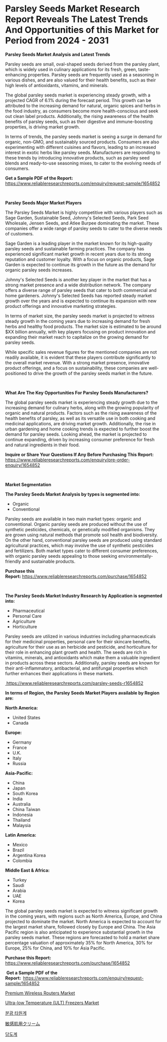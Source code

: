 <p><h1>Parsley Seeds Market Research Report Reveals The Latest Trends And Opportunities of this Market for Period from 2024 - 2031</h1></p><p><strong>Parsley Seeds Market Analysis and Latest Trends</strong></p>
<p><p>Parsley seeds are small, oval-shaped seeds derived from the parsley plant, which is widely used in culinary applications for its fresh, green, taste-enhancing properties. Parsley seeds are frequently used as a seasoning in various dishes, and are also valued for their health benefits, such as their high levels of antioxidants, vitamins, and minerals.</p><p>The global parsley seeds market is experiencing steady growth, with a projected CAGR of 6.1% during the forecast period. This growth can be attributed to the increasing demand for natural, organic spices and herbs in the food industry, as consumers become more health-conscious and seek out clean label products. Additionally, the rising awareness of the health benefits of parsley seeds, such as their digestive and immune-boosting properties, is driving market growth.</p><p>In terms of trends, the parsley seeds market is seeing a surge in demand for organic, non-GMO, and sustainably sourced products. Consumers are also experimenting with different cuisines and flavors, leading to an increased interest in exotic herbs like parsley seeds. Manufacturers are responding to these trends by introducing innovative products, such as parsley seed blends and ready-to-use seasoning mixes, to cater to the evolving needs of consumers.</p></p>
<p><strong>Get a Sample PDF of the Report:&nbsp;</strong> <a href="https://www.reliableresearchreports.com/enquiry/request-sample/1654852">https://www.reliableresearchreports.com/enquiry/request-sample/1654852</a></p>
<p>&nbsp;</p>
<p><strong>Parsley Seeds Major Market Players</strong></p>
<p><p>The Parsley Seeds Market is highly competitive with various players such as Sage Garden, Sustainable Seed, Johnny's Selected Seeds, Park Seed Wholesale, Jensen Seeds, and Atlee Burpee dominating the market. These companies offer a wide range of parsley seeds to cater to the diverse needs of customers.</p><p>Sage Garden is a leading player in the market known for its high-quality parsley seeds and sustainable farming practices. The company has experienced significant market growth in recent years due to its strong reputation and customer loyalty. With a focus on organic products, Sage Garden is expected to continue its growth in the future as the demand for organic parsley seeds increases.</p><p>Johnny's Selected Seeds is another key player in the market that has a strong market presence and a wide distribution network. The company offers a diverse range of parsley seeds that cater to both commercial and home gardeners. Johnny's Selected Seeds has reported steady market growth over the years and is expected to continue its expansion with new product offerings and innovative marketing strategies.</p><p>In terms of market size, the parsley seeds market is projected to witness steady growth in the coming years due to increasing demand for fresh herbs and healthy food products. The market size is estimated to be around $XX billion annually, with key players focusing on product innovation and expanding their market reach to capitalize on the growing demand for parsley seeds.</p><p>While specific sales revenue figures for the mentioned companies are not readily available, it is evident that these players contribute significantly to the overall market revenue. With a strong market presence, innovative product offerings, and a focus on sustainability, these companies are well-positioned to drive the growth of the parsley seeds market in the future.</p></p>
<p>&nbsp;</p>
<p><strong>What Are The Key Opportunities For Parsley Seeds Manufacturers?</strong></p>
<p><p>The global parsley seeds market is experiencing steady growth due to the increasing demand for culinary herbs, along with the growing popularity of organic and natural products. Factors such as the rising awareness of the health benefits of parsley, as well as its versatile use in both cooking and medicinal applications, are driving market growth. Additionally, the rise in urban gardening and home cooking trends is expected to further boost the demand for parsley seeds. Looking ahead, the market is projected to continue expanding, driven by increasing consumer preference for fresh and natural ingredients in their food.</p></p>
<p><strong>Inquire or Share Your Questions If Any Before Purchasing This Report:</strong> <a href="https://www.reliableresearchreports.com/enquiry/pre-order-enquiry/1654852">https://www.reliableresearchreports.com/enquiry/pre-order-enquiry/1654852</a></p>
<p>&nbsp;</p>
<p><strong>Market Segmentation</strong></p>
<p><strong>The Parsley Seeds Market Analysis by types is segmented into:</strong></p>
<p><ul><li>Organic</li><li>Conventional</li></ul></p>
<p><p>Parsley seeds are available in two main market types: organic and conventional. Organic parsley seeds are produced without the use of synthetic pesticides, chemicals, or genetically modified organisms. They are grown using natural methods that promote soil health and biodiversity. On the other hand, conventional parsley seeds are produced using standard agricultural practices, which may involve the use of synthetic pesticides and fertilizers. Both market types cater to different consumer preferences, with organic parsley seeds appealing to those seeking environmentally-friendly and sustainable products.</p></p>
<p><strong>Purchase this Report:&nbsp;</strong><a href="https://www.reliableresearchreports.com/purchase/1654852">https://www.reliableresearchreports.com/purchase/1654852</a></p>
<p>&nbsp;</p>
<p><strong>The Parsley Seeds Market Industry Research by Application is segmented into:</strong></p>
<p><ul><li>Pharmaceutical</li><li>Personal Care</li><li>Agriculture</li><li>Horticulture</li></ul></p>
<p><p>Parsley seeds are utilized in various industries including pharmaceuticals for their medicinal properties, personal care for their skincare benefits, agriculture for their use as an herbicide and pesticide, and horticulture for their role in enhancing plant growth and health. The seeds are rich in vitamins, minerals, and antioxidants which make them a valuable ingredient in products across these sectors. Additionally, parsley seeds are known for their anti-inflammatory, antibacterial, and antifungal properties which further enhances their applications in these markets.</p></p>
<p><a href="https://www.reliableresearchreports.com/parsley-seeds-r1654852">&nbsp;https://www.reliableresearchreports.com/parsley-seeds-r1654852</a></p>
<p><strong>In terms of Region, the Parsley Seeds Market Players available by Region are:</strong></p>
<p>
    <p> <strong> North America: </strong>
        <ul>
            <li>United States</li>
            <li>Canada</li>
        </ul>
        </p> 
    <p> <strong> Europe: </strong>
        <ul>
            <li>Germany</li>
            <li>France</li>
            <li>U.K.</li>
            <li>Italy</li>
            <li>Russia</li>
        </ul>
        </p> 
    <p> <strong> Asia-Pacific: </strong>
        <ul>
            <li>China</li>
            <li>Japan</li>
            <li>South Korea</li>
            <li>India</li>
            <li>Australia</li>
            <li>China Taiwan</li>
            <li>Indonesia</li>
            <li>Thailand</li>
            <li>Malaysia</li>
        </ul>
        </p> 
    <p> <strong> Latin America: </strong>
        <ul>
            <li>Mexico</li>
            <li>Brazil</li>
            <li>Argentina Korea</li>
            <li>Colombia</li>
        </ul>
        </p> 
    <p> <strong> Middle East & Africa: </strong>
        <ul>
            <li>Turkey</li>
            <li>Saudi</li>
            <li>Arabia</li>
            <li>UAE</li>
            <li>Korea</li>
        </ul>
    </p>
    </p>
<p><p>The global parsley seeds market is expected to witness significant growth in the coming years, with regions such as North America, Europe, and China projected to dominate the market. North America is expected to account for the largest market share, followed closely by Europe and China. The Asia Pacific region is also anticipated to experience substantial growth in the parsley seeds market. These regions are forecasted to hold a market share percentage valuation of approximately 35% for North America, 30% for Europe, 25% for China, and 10% for Asia Pacific.</p></p>
<p><strong>Purchase this Report: </strong><a href="https://www.reliableresearchreports.com/purchase/1654852">https://www.reliableresearchreports.com/purchase/1654852</a></p>
<p>&nbsp;<strong>Get a Sample PDF of the Report:&nbsp;&nbsp;</strong><a href="https://www.reliableresearchreports.com/enquiry/request-sample/1654852">https://www.reliableresearchreports.com/enquiry/request-sample/1654852</a></p>
<p><strong></strong></p>
<p><p><a href="https://github.com/ChiragRP21/Market-Research-Report-List-4/blob/main/premium-wireless-routers-market.md">Premium Wireless Routers Market</a></p><p><a href="https://www.linkedin.com/pulse/ultra-low-temperature-ult-freezers-market-insight-trends-3w3ac?trackingId=ZqjxphZfZStfJ4485esljg%3D%3D">Ultra-low Temperature (ULT) Freezers Market</a></p><p><a href="https://github.com/camron674/Market-Research-Report-List-1/blob/main/543109653299.md">분광 타원계</a></p><p><a href="https://github.com/hilmi-2a/Market-Research-Report-List-1/blob/main/801753655462.md">敏感肌用クリーム</a></p><p><a href="https://github.com/BrettWeberrt8767765/Market-Research-Report-List-1/blob/main/850432353298.md">당도계</a></p></p>